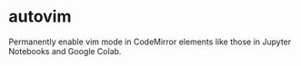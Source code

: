 # autovim
Permanently enable vim mode in CodeMirror elements like those in Jupyter Notebooks and Google Colab.
